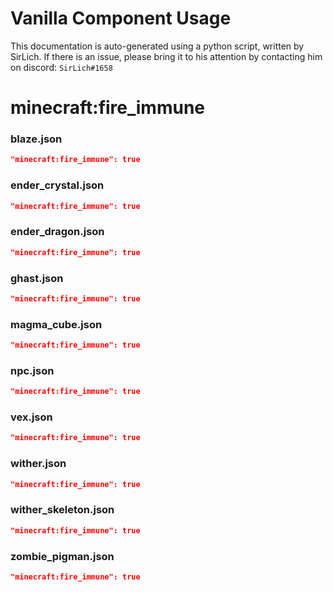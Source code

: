 # Vanilla Component Usage
This documentation is auto-generated using a python script, written by SirLich. If there is an issue, please bring it to his attention by contacting him on discord: `SirLich#1658`

# minecraft:fire_immune
### blaze.json
```JSON
"minecraft:fire_immune": true
```

### ender_crystal.json
```JSON
"minecraft:fire_immune": true
```

### ender_dragon.json
```JSON
"minecraft:fire_immune": true
```

### ghast.json
```JSON
"minecraft:fire_immune": true
```

### magma_cube.json
```JSON
"minecraft:fire_immune": true
```

### npc.json
```JSON
"minecraft:fire_immune": true
```

### vex.json
```JSON
"minecraft:fire_immune": true
```

### wither.json
```JSON
"minecraft:fire_immune": true
```

### wither_skeleton.json
```JSON
"minecraft:fire_immune": true
```

### zombie_pigman.json
```JSON
"minecraft:fire_immune": true
```

